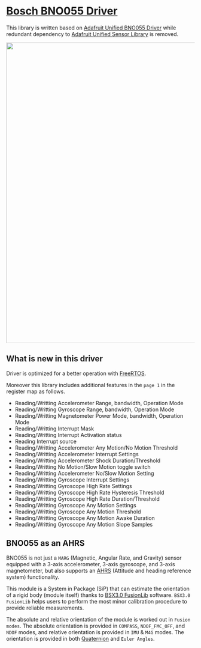 # [Bosch BNO055 Driver](https://www.bosch-sensortec.com/products/smart-sensors/bno055/)

This library is written based on [Adafruit Unified BNO055 Driver](https://github.com/adafruit/Adafruit_BNO055) while redundant dependency to [Adafruit Unified Sensor Library](https://github.com/adafruit/Adafruit_Sensor) is removed.

<p align="center">
  <img width="800px" src="https://www.bosch-sensortec.com/media/boschsensortec/products/smart_sensors/16_19/bosch-sensortec_website-relaunch_stage_bno055_res_800x450.jpg">
</p>

## What is new in this driver

Driver is optimized for a better operation with [FreeRTOS](https://www.freertos.org/).

Moreover this library includes additional features in the `page 1` in the register map as follows.

- Reading/Writting Accelerometer Range, bandwidth, Operation Mode
- Reading/Writting Gyroscope Range, bandwidth, Operation Mode
- Reading/Writting Magnetometer Power Mode, bandwidth, Operation Mode
- Reading/Writting Interrupt Mask
- Reading/Writting Interrupt Activation status
- Reading Interrupt source
- Reading/Writting Accelerometer Any Motion/No Motion Threshold
- Reading/Writting Accelerometer Interrupt Settings
- Reading/Writting Accelerometer Shock Duration/Threshold
- Reading/Writting No Motion/Slow Motion toggle switch
- Reading/Writting Accelerometer No/Slow Motion Setting
- Reading/Writting Gyroscope Interrupt Settings
- Reading/Writting Gyroscope High Rate Settings
- Reading/Writting Gyroscope High Rate Hysteresis Threshold
- Reading/Writting Gyroscope High Rate Duration/Threshold
- Reading/Writting Gyroscope Any Motion Settings
- Reading/Writting Gyroscope Any Motion Threshold
- Reading/Writting Gyroscope Any Motion Awake Duration
- Reading/Writting Gyroscope Any Motion Slope Samples

## BNO055 as an AHRS

BNO055 is not just a `MARG` (Magnetic, Angular Rate, and Gravity) sensor equipped with a 3-axis accelerometer, 3-axis gyroscope, and 3-axis magnetometer, but also supports an [AHRS](https://en.wikipedia.org/wiki/Attitude_and_heading_reference_system) (Attitude and heading reference system) functionality.

This module is a System in Package (SiP) that can estimate the orientation of a rigid body (module itself) thanks to [BSX3.0 FusionLib](https://www.bosch-sensortec.com/software-tools/software/sensor-fusion-software/) software. `BSX3.0 FusionLib` helps users to perform the most minor calibration procedure to provide reliable measurements.

The absolute and relative orientation of the module is worked out in `Fusion modes`. The absolute orientation is provided in `COMPASS`, `NDOF_FMC_OFF`, and `NDOF` modes, and relative orientation is provided in `IMU` & `M4G` modes.
The orientation is provided in both [Quaternion](https://en.wikipedia.org/wiki/Quaternion) and `Euler Angles`.
